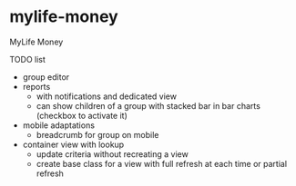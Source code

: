 # mylife-money
MyLife Money

TODO list
 - group editor
 - reports
   - with notifications and dedicated view
   - can show children of a group with stacked bar in bar charts (checkbox to activate it)
 - mobile adaptations
   - breadcrumb for group on mobile
 - container view with lookup
   - update criteria without recreating a view
   - create base class for a view with full refresh at each time or partial refresh
